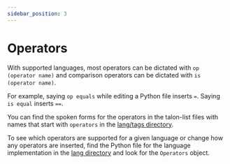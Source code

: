 ```yaml
---
sidebar_position: 3
---
```


# Operators

With supported languages, most operators can be dictated with `op (operator name)` and comparison operators can be dictated with `is (operator name)`.

For example, saying `op equals` while editing a Python file inserts `=`. Saying `is equal` inserts `==`.

You can find the spoken forms for the operators in the talon-list files with names that start with `operators` in the [lang/tags directory](https://github.com/talonhub/community/tree/main/lang/tags).

To see which operators are supported for a given language or change how any operators are inserted, find the Python file for the language implementation in the [lang directory](https://github.com/talonhub/community/tree/main/lang) and look for the `Operators` object.
